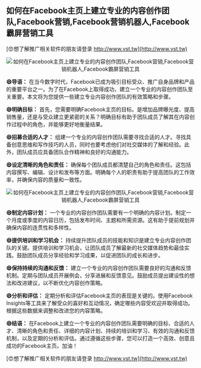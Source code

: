 ## **如何在Facebook主页上建立专业的内容创作团队,Facebook营销,Facebook营销机器人,Facebook霸屏营销工具**

[😍想了解推广相关软件的朋友请登录 http://www.vst.tw](http://www.vst.tw)

 <center><img src="https://vst.tw/MP4/tuiguang/png/7.png" alt="如何在Facebook主页上建立专业的内容创作团队,Facebook营销,Facebook营销机器人,Facebook霸屏营销工具"></center>

**😄导语：**
在当今数字时代，Facebook已成为吸引目标受众、推广自身品牌和产品的重要平台之一。为了在Facebook上取得成功，建立一个专业的内容创作团队至关重要。本文将为您提供一些建立专业内容创作团队的有效策略和步骤。

**😄明确目标：**
首先，您需要明确Facebook主页的目标。是增加品牌曝光度、提高销售量，还是与受众建立更紧密的关系？明确目标有助于团队成员了解其在内容创作过程中的角色，并能够更好地衡量结果。

**😄招募合适的人才：**
组建一个专业的内容创作团队需要寻找合适的人才。寻找具备创意思维和写作技巧的人员，同时也要考虑他们对社交媒体的了解和经验。此外，团队成员应具备团队合作精神和良好的沟通能力。

**😄设定清晰的角色和责任：**
确保每个团队成员都清楚自己的角色和责任。这包括内容撰写、编辑、设计和发布等方面。明确每个人的职责有助于提高团队的工作效率，并确保内容的质量和一致性。

 <center><img src="https://vst.tw/MP4/tuiguang/png/0.png" alt="如何在Facebook主页上建立专业的内容创作团队,Facebook营销,Facebook营销机器人,Facebook霸屏营销工具"></center>

**😄制定内容计划：**
一个专业的内容创作团队需要有一个明确的内容计划。制定一个月度或季度的内容日历，包括发布时间、主题和所需资源。这有助于提前规划并确保内容的连贯性和多样性。

**😄提供培训和学习机会：**
持续提升团队成员的技能和知识是建立专业内容创作团队的关键。提供培训和学习机会，让团队成员了解最新的社交媒体趋势和最佳实践。鼓励团队成员分享经验和学习成果，以促进团队的成长和进步。

**😄保持持续的沟通和反馈：**
建立一个专业的内容创作团队需要良好的沟通和反馈机制。定期与团队成员开展例会，分享进展和反馈意见。鼓励成员提出建设性的想法和改进建议，以不断优化内容创作策略。

**😄分析和评估：**
定期分析和评估Facebook主页的表现是关键的。使用Facebook Insights等工具来了解受众的喜好和互动情况，确定哪些内容受欢迎并取得成功。根据这些数据来调整和改进您的内容策略。

**😄结语：**
在Facebook上建立一个专业的内容创作团队需要明确的目标、合适的人才、清晰的角色和责任、详细的内容计划、持续的培训和学习、有效的沟通和反馈机制，以及定期的分析和评估。通过遵循这些步骤，您可以打造一个高效、创意且成功的Facebook主页。加油！

[😍想了解推广相关软件的朋友请登录 http://www.vst.tw](http://www.vst.tw)



